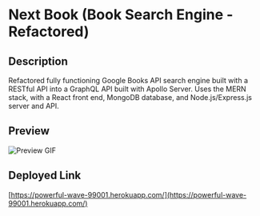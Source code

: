 # Next Book (Book Search Engine - Refactored)

## Description
Refactored fully functioning Google Books API search engine built with a RESTful API into a GraphQL API built with Apollo Server. Uses the MERN stack, with a React front end, MongoDB database, and Node.js/Express.js server and API.
  
## Preview

![Preview GIF](/assets/preview-nb.gif)

## Deployed Link
[https://powerful-wave-99001.herokuapp.com/](https://powerful-wave-99001.herokuapp.com/)